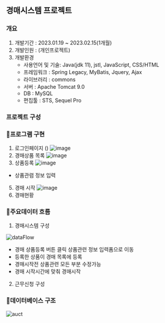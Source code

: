 ## 경매시스템 프로젝트

 ### 개요
  1.  개발기간 : 2023.01.19 ~ 2023.02.15(1개월)
  2.  개발인원 : (개인프로젝트)
  3.  개발환경
      * 사용언어 및 기술: Java(jdk 11), jstl, JavaScript, CSS/HTML
      * 프레임워크 : Spring Legacy, MyBatis, Jquery, Ajax
      * 라이브러리 : commons
      * 서버 : Apache Tomcat 9.0
      * DB : MySQL
      * 편집툴 : STS, Sequel Pro

### 프로젝트 구성
  

 ### 🎯프로그램 구현
  1.  로그인페이지 ()
  ![image](https://user-images.githubusercontent.com/125232122/227454929-1e2b8fca-749c-45e5-b93b-6afc5e9b624c.png)
  2.  경매상품 목록
  ![image](https://user-images.githubusercontent.com/125232122/227456547-fee18675-6012-4361-9b6b-8853eb180c06.png)
  3. 상품등록 
  ![image](https://user-images.githubusercontent.com/125232122/227456998-747f4f56-58a0-4232-890a-851789c64036.png)
  * 상품관렴 정보 입력
  5. 경매 시작
  ![image](https://user-images.githubusercontent.com/125232122/227461995-f6a590f6-36b6-425a-9cca-4db4c724b2a9.png)
  6. 경매현황
  
 ### 🔖주요데이터 흐름
  1.  경매시스템 구성
  
  ![dataFlow](https://user-images.githubusercontent.com/125232122/221724891-b0ca80ef-13fa-42ff-8521-13f921645fef.png)
  
  * 경매 상품등록 버튼 클릭 상품관련 정보 입력폼으로 이동 
  * 등록한 상품이 경매 목록에 등록 
  * 경매시작전 상품관련 모든 부분 수정가능
  * 경매 시작시간에 맞춰 경매시작
  
  2.  근무신청 구성
  
  
 ### 💾데이터베이스 구조

![auct](https://user-images.githubusercontent.com/125232122/223084956-cc3f5381-60a9-494a-b16e-794fdcd448dc.png)
